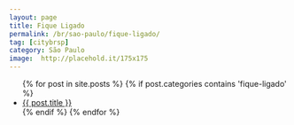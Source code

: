 ```yaml
---
layout: page
title: Fique Ligado
permalink: /br/sao-paulo/fique-ligado/
tag: [citybrsp]
category: São Paulo
image:  http://placehold.it/175x175
---
```


<div class="home">

  <ul class="post-list">
    {% for post in site.posts %}
      {% if post.categories contains 'fique-ligado' %}
      <li>
          <a class="post-link" href="{{ post.url | prepend: site.baseurl }}">{{ post.title }}</a>
      </li>
      {% endif %}
    {% endfor %}
  </ul>
</div>
